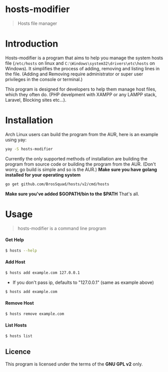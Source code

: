 # hosts-modifier
> Hosts file manager

# Introduction

Hosts-modifier is a program that aims to help you manage the system hosts file (```/etc/hosts``` on linux and ```C:\Windows\system32\drivers\etc\hosts``` on Windows).
It simplifies the process of adding, removing and listing lines in the file.
(Adding and Removing require administrator or super user privileges in the console or terminal.)

This program is designed for developers to help them manage host files, which they often do. (PHP develpment with XAMPP or any LAMPP stack, Laravel, Blocking sites etc...).

# Installation

Arch Linux users can build the program from the AUR, here is an example using yay:
```sh
yay -S hosts-modifier
```

Currently the only supported methods of installation are building the program from source code or building the program from the AUR. (Don't worry, go build is simple and so is the AUR.)
**Make sure you have golang installed for your operating system**

```sh
go get github.com/BrosSquad/hosts/v2/cmd/hosts
```
**Make sure you've added $GOPATH/bin to the $PATH**
That's all.

# Usage

> hosts-modifier is a command line program


#### Get Help

```sh
$ hosts --help
```

#### Add Host

```sh
$ hosts add example.com 127.0.0.1
```

- If you don't pass ip, defaults to "127.0.0.1" (same as example above)

```sh
$ hosts add example.com
```

#### Remove Host

```sh
$ hosts remove example.com
```

#### List Hosts

```sh
$ hosts list
```

## Licence

This program is licensed under the terms of the **GNU GPL v2** only.
